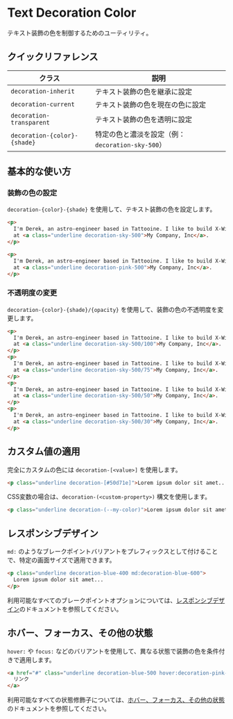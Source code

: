 # Text Decoration Color

テキスト装飾の色を制御するためのユーティリティ。

## クイックリファレンス

| クラス | 説明 |
|-------|--------|
| `decoration-inherit` | テキスト装飾の色を継承に設定 |
| `decoration-current` | テキスト装飾の色を現在の色に設定 |
| `decoration-transparent` | テキスト装飾の色を透明に設定 |
| `decoration-{color}-{shade}` | 特定の色と濃淡を設定（例：`decoration-sky-500`） |

## 基本的な使い方

### 装飾の色の設定

`decoration-{color}-{shade}` を使用して、テキスト装飾の色を設定します。

```html
<p>
  I'm Derek, an astro-engineer based in Tattooine. I like to build X-Wings
  at <a class="underline decoration-sky-500">My Company, Inc</a>.
</p>
```

```html
<p>
  I'm Derek, an astro-engineer based in Tattooine. I like to build X-Wings
  at <a class="underline decoration-pink-500">My Company, Inc</a>.
</p>
```

### 不透明度の変更

`decoration-{color}-{shade}/{opacity}` を使用して、装飾の色の不透明度を変更します。

```html
<p>
  I'm Derek, an astro-engineer based in Tattooine. I like to build X-Wings
  at <a class="underline decoration-sky-500/100">My Company, Inc</a>.
</p>
<p>
  I'm Derek, an astro-engineer based in Tattooine. I like to build X-Wings
  at <a class="underline decoration-sky-500/75">My Company, Inc</a>.
</p>
<p>
  I'm Derek, an astro-engineer based in Tattooine. I like to build X-Wings
  at <a class="underline decoration-sky-500/50">My Company, Inc</a>.
</p>
<p>
  I'm Derek, an astro-engineer based in Tattooine. I like to build X-Wings
  at <a class="underline decoration-sky-500/30">My Company, Inc</a>.
</p>
```

## カスタム値の適用

完全にカスタムの色には `decoration-[<value>]` を使用します。

```html
<p class="underline decoration-[#50d71e]">Lorem ipsum dolor sit amet...</p>
```

CSS変数の場合は、`decoration-(<custom-property>)` 構文を使用します。

```html
<p class="underline decoration-(--my-color)">Lorem ipsum dolor sit amet...</p>
```

## レスポンシブデザイン

`md:` のようなブレークポイントバリアントをプレフィックスとして付けることで、特定の画面サイズで適用できます。

```html
<p class="underline decoration-blue-400 md:decoration-blue-600">
  Lorem ipsum dolor sit amet...
</p>
```

利用可能なすべてのブレークポイントオプションについては、[レスポンシブデザイン](/docs/responsive-design)のドキュメントを参照してください。

## ホバー、フォーカス、その他の状態

`hover:` や `focus:` などのバリアントを使用して、異なる状態で装飾の色を条件付きで適用します。

```html
<a href="#" class="underline decoration-blue-500 hover:decoration-pink-500">
  リンク
</a>
```

利用可能なすべての状態修飾子については、[ホバー、フォーカス、その他の状態](/docs/hover-focus-and-other-states)のドキュメントを参照してください。
